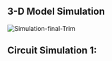 ## 3-D Model Simulation
![Simulation-final-Trim](https://user-images.githubusercontent.com/83914206/127852645-2e2bacf3-be72-4726-9802-6789f9d4d5fe.gif)
## Circuit Simulation 1:
